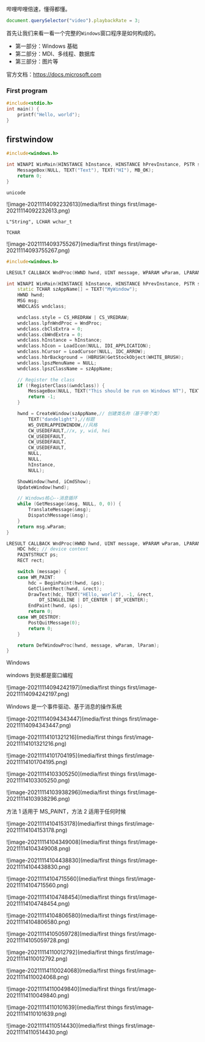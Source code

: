 哔哩哔哩倍速，懂得都懂。

```javascript
document.querySelector("video").playbackRate = 3;
```

首先让我们来看一看一个完整的`Windows`窗口程序是如何构成的。

- 第一部分：Windows 基础
- 第二部分：MDI、多线程、数据库
- 第三部分：图片等

官方文档：https://docs.microsoft.com

### First program

```cpp
#include<stdio.h>
int main() {
    printf("Hello, world");
}
```

## firstwindow

```cpp
#include<windows.h>

int WINAPI WinMain(HINSTANCE hInstance, HINSTANCE hPrevInstance, PSTR szCmdLine, int iCmdShow) {
	MessageBox(NULL, TEXT("Text"), TEXT("HI"), MB_OK);
	return 0;
}
```

`unicode`

![image-20211114092232613](media/first things first/image-20211114092232613.png)

`L"String", LCHAR wchar_t`

`TCHAR`

![image-20211114093755267](media/first things first/image-20211114093755267.png)

```cpp
#include<windows.h>

LRESULT CALLBACK WndProc(HWND hwnd, UINT message, WPARAM wParam, LPARAM lParam);

int WINAPI WinMain(HINSTANCE hInstance, HINSTANCE hPrevInstance, PSTR szCmdLine, int iCmdShow) {
	static TCHAR szAppName[] = TEXT("MyWindow");
	HWND hwnd;
	MSG msg;
	WNDCLASS wndclass;

	wndclass.style = CS_HREDRAW | CS_VREDRAW;
	wndclass.lpfnWndProc = WndProc;
	wndclass.cbClsExtra = 0;
	wndclass.cbWndExtra = 0;
	wndclass.hInstance = hInstance;
	wndclass.hIcon = LoadIcon(NULL, IDI_APPLICATION);
	wndclass.hCursor = LoadCursor(NULL, IDC_ARROW);
	wndclass.hbrBackground = (HBRUSH)GetStockObject(WHITE_BRUSH);
	wndclass.lpszMenuName = NULL;
	wndclass.lpszClassName = szAppName;

    // Register the class
	if (!RegisterClass(&wndclass)) {
		MessageBox(NULL, TEXT("This should be run on Windows NT"), TEXT("CAP"), 0);
		return -1;
	}

	hwnd = CreateWindow(szAppName,// 创建类名称（基于哪个类）
		TEXT("dandelight"),//标题
		WS_OVERLAPPEDWINDOW,//风格
		CW_USEDEFAULT,//x, y, wid, hei
		CW_USEDEFAULT,
		CW_USEDEFAULT,
		CW_USEDEFAULT,
		NULL,
		NULL,
		hInstance,
		NULL);

	ShowWindow(hwnd, iCmdShow);
	UpdateWindow(hwnd);

	// Windows核心--消息循环
	while (GetMessage(&msg, NULL, 0, 0)) {
		TranslateMessage(&msg);
		DispatchMessage(&msg);
	}
	return msg.wParam;
}

LRESULT CALLBACK WndProc(HWND hwnd, UINT message, WPARAM wParam, LPARAM lParam) {
	HDC hdc; // device context
	PAINTSTRUCT ps;
	RECT rect;

	switch (message) {
	case WM_PAINT:
		hdc = BeginPaint(hwnd, &ps);
		GetClientRect(hwnd, &rect);
		DrawText(hdc, TEXT("HEllo, world"), -1, &rect,
			DT_SINGLELINE | DT_CENTER | DT_VCENTER);
		EndPaint(hwnd, &ps);
		return 0;
	case WM_DESTROY:
		PostQuitMessage(0);
		return 0;
	}

	return DefWindowProc(hwnd, message, wParam, lParam);
}
```

Windows

windows 到处都是窗口编程

![image-20211114094242197](media/first things first/image-20211114094242197.png)

Windows 是一个事件驱动、基于消息的操作系统

![image-20211114094343447](media/first things first/image-20211114094343447.png)

![image-20211114101321216](media/first things first/image-20211114101321216.png)

![image-20211114101704195](media/first things first/image-20211114101704195.png)

![image-20211114103305250](media/first things first/image-20211114103305250.png)

![image-20211114103938296](media/first things first/image-20211114103938296.png)

方法 1 适用于 MS_PAINT，方法 2 适用于任何时候

![image-20211114104153178](media/first things first/image-20211114104153178.png)

![image-20211114104349008](media/first things first/image-20211114104349008.png)

![image-20211114104438830](media/first things first/image-20211114104438830.png)

![image-20211114104715560](media/first things first/image-20211114104715560.png)

![image-20211114104748454](media/first things first/image-20211114104748454.png)

![image-20211114104806580](media/first things first/image-20211114104806580.png)

![image-20211114105059728](media/first things first/image-20211114105059728.png)

![image-20211114110012792](media/first things first/image-20211114110012792.png)

![image-20211114110024068](media/first things first/image-20211114110024068.png)

![image-20211114110049840](media/first things first/image-20211114110049840.png)

![image-20211114110101639](media/first things first/image-20211114110101639.png)

![image-20211114110514430](media/first things first/image-20211114110514430.png)
